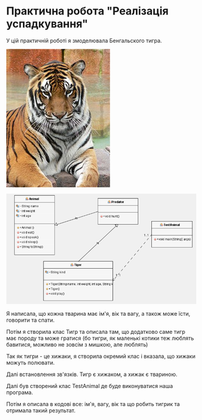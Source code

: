 # Практична робота "Реалізація успадкування"

У цій практичній роботі я змоделювала Бенгальского тигра. 

![](https://github.com/ppc-ntu-khpi/java-inheritance-vladavasileva/blob/master/images/275px-Panthera_tigris7.jpg)

![](https://github.com/ppc-ntu-khpi/java-inheritance-vladavasileva/blob/master/images/Tiger-Diagram.PNG)

Я написала, що кожна тварина має ім'я, вік та вагу, а також може їсти, говорити та спати. 

Потім я створила клас Тигр та описала там, що додатково саме тигр має породу та може гратися (бо тигри, як маленькі котики теж люблять бавитися, можливо не зовсім з мишкою, але люблять)

Так як тигри - це хижаки, я створила окремий клас і вказала, що хижаки можуть полювати. 

Далі встановлення зв'язків. Тигр є хижаком, а хижак є твариною. 

Далі був створений клас TestAnimal де буде виконуватися наша програма. 

Потім я описала в кодові все: ім'я, вагу, вік та що робить тигрик та отримала такий результат. 

![]()

